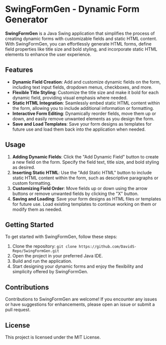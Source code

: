# SwingFormGen - Dynamic Form Generator

**SwingFormGen** is a Java Swing application that simplifies the process of creating dynamic forms with customizable fields and static HTML content. With SwingFormGen, you can effortlessly generate HTML forms, define field properties like title size and bold styling, and incorporate static HTML elements to enhance the user experience.

## Features

- **Dynamic Field Creation**: Add and customize dynamic fields on the form, including text input fields, dropdown menus, checkboxes, and more.
- **Flexible Title Styling**: Customize the title size and make it bold for each dynamic field, providing visual emphasis where needed.
- **Static HTML Integration**: Seamlessly embed static HTML content within the form, allowing you to include additional information or formatting.
- **Interactive Form Editing**: Dynamically reorder fields, move them up or down, and easily remove unwanted elements as you design the form.
- **Save and Load Templates**: Save your form designs as templates for future use and load them back into the application when needed.

## Usage

1. **Adding Dynamic Fields**: Click the "Add Dynamic Field" button to create a new field on the form. Specify the field text, title size, and bold styling as desired.
2. **Inserting Static HTML**: Use the "Add Static HTML" button to include static HTML content within the form, such as descriptive paragraphs or custom formatting.
3. **Customizing Field Order**: Move fields up or down using the arrow buttons or remove unwanted fields by clicking the "X" button.
4. **Saving and Loading**: Save your form designs as HTML files or templates for future use. Load existing templates to continue working on them or modify them as needed.

## Getting Started

To get started with SwingFormGen, follow these steps:

1. Clone the repository: `git clone https://github.com/DavidS-Repo/SwingFormGen.git`
2. Open the project in your preferred Java IDE.
3. Build and run the application.
4. Start designing your dynamic forms and enjoy the flexibility and simplicity offered by SwingFormGen.

## Contributions

Contributions to SwingFormGen are welcome! If you encounter any issues or have suggestions for enhancements, please open an issue or submit a pull request.

## License

This project is licensed under the MIT License.

